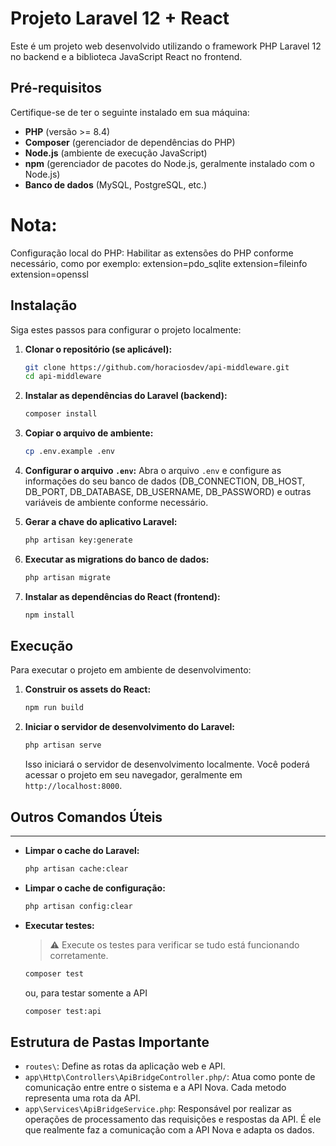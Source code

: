 # Projeto Laravel 12 + React

Este é um projeto web desenvolvido utilizando o framework PHP Laravel 12 no backend e a biblioteca JavaScript React no frontend.

## Pré-requisitos

Certifique-se de ter o seguinte instalado em sua máquina:

* **PHP** (versão >= 8.4)
* **Composer** (gerenciador de dependências do PHP)
* **Node.js** (ambiente de execução JavaScript)
* **npm** (gerenciador de pacotes do Node.js, geralmente instalado com o Node.js)
* **Banco de dados** (MySQL, PostgreSQL, etc.)

# Nota:
Configuração local do PHP:
Habilitar as extensões do PHP conforme necessário, como por exemplo:
extension=pdo_sqlite
extension=fileinfo
extension=openssl

## Instalação

Siga estes passos para configurar o projeto localmente:

1.  **Clonar o repositório (se aplicável):**
    ```bash
    git clone https://github.com/horaciosdev/api-middleware.git
    cd api-middleware
    ```

2.  **Instalar as dependências do Laravel (backend):**
    ```bash
    composer install
    ```

3.  **Copiar o arquivo de ambiente:**
    ```bash
    cp .env.example .env
    ```

4.  **Configurar o arquivo `.env`:**
    Abra o arquivo `.env` e configure as informações do seu banco de dados (DB\_CONNECTION, DB\_HOST, DB\_PORT, DB\_DATABASE, DB\_USERNAME, DB\_PASSWORD) e outras variáveis de ambiente conforme necessário.

5.  **Gerar a chave do aplicativo Laravel:**
    ```bash
    php artisan key:generate
    ```

6.  **Executar as migrations do banco de dados:**
    ```bash
    php artisan migrate
    ```

7.  **Instalar as dependências do React (frontend):**
    ```bash
    npm install
    ```

## Execução

Para executar o projeto em ambiente de desenvolvimento:

1.  **Construir os assets do React:**
    ```bash
    npm run build
    ```

2.  **Iniciar o servidor de desenvolvimento do Laravel:**
    ```bash
    php artisan serve
    ```

    Isso iniciará o servidor de desenvolvimento localmente. Você poderá acessar o projeto em seu navegador, geralmente em `http://localhost:8000`.

## Outros Comandos Úteis

* **

* **Limpar o cache do Laravel:**
    ```bash
    php artisan cache:clear
    ```
* **Limpar o cache de configuração:**
    ```bash
    php artisan config:clear
    ```
* **Executar testes:**
    > ⚠️ Execute os testes para verificar se tudo está funcionando corretamente.
    ```bash
    composer test
    ```
    ou, para testar somente a API
    ```bash
    composer test:api
    ```

## Estrutura de Pastas Importante

* `routes\`: Define as rotas da aplicação web e API.
* `app\Http\Controllers\ApiBridgeController.php/`: Atua como ponte de comunicação entre entre o sistema e a API Nova. Cada metodo representa uma rota da API.
* `app\Services\ApiBridgeService.php`: Responsável por realizar as operações de processamento das requisições e respostas da API. É ele que realmente faz a comunicação com a API Nova e adapta os dados.